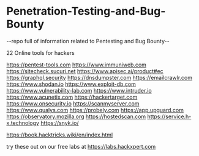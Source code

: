 # Penetration-Testing-and-Bug-Bounty
--repo full of information related to Pentesting and Bug Bounty--

22 Online tools for hackers


https://pentest-tools.com
https://www.immuniweb.com
https://sitecheck.sucuri.net
https://www.apisec.ai/product#ec
https://graphql.security
https://dnsdumpster.com
https://emailcrawlr.com
https://www.shodan.io
https://www.exploit-db.com
https://www.vulnerability-lab.com
https://www.intruder.io
https://www.acunetix.com
https://hackertarget.com
https://www.onsecurity.io
https://scanmyserver.com
https://www.qualys.com
https://probely.com
https://app.upguard.com
https://observatory.mozilla.org
https://hostedscan.com
https://service.h-x.technology
https://snyk.io/

https://book.hacktricks.wiki/en/index.html

try these out on our free labs at https://labs.hackxpert.com
